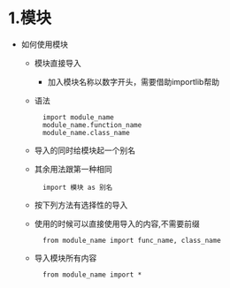 # 1.模块
- 如何使用模块
    - 模块直接导入
        - 加入模块名称以数字开头，需要借助importlib帮助
    - 语法
    
            import module_name
            module_name.function_name
            module_name.class_name
    - 导入的同时给模块起一个别名
    - 其余用法跟第一种相同
    
            import 模块 as 别名
            
    - 按下列方法有选择性的导入
    - 使用的时候可以直接使用导入的内容,不需要前缀 
    
            from module_name import func_name, class_name
    - 导入模块所有内容
    
            from module_name import *
            